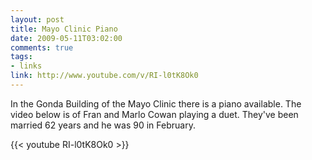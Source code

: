 ```yaml
--- 
layout: post
title: Mayo Clinic Piano
date: 2009-05-11T03:02:00
comments: true
tags:
- links
link: http://www.youtube.com/v/RI-l0tK8Ok0
---
```

In the Gonda Building of the Mayo Clinic there is a piano available. The video below is of Fran and Marlo Cowan playing a duet. They've been married 62 years and he was 90 in February.

{{< youtube RI-l0tK8Ok0 >}}
